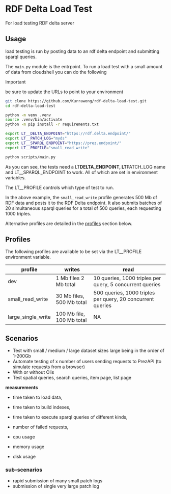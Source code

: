 # RDF Delta Load Test

For load testing RDF delta server

## Usage

load testing is run by posting data to an rdf delta endpoint and submitting sparql
queries.

The `main.py` module is the entrpoint. To run a load test with a small amount of data
from cloudshell you can do the following

> [!IMPORTANT]  
> be sure to update the URLs to point to your environment

```bash
git clone https://github.com/Kurrawong/rdf-delta-load-test.git
cd rdf-delta-load-test

python -m venv .venv
source .venv/bin/activate
python -m pip install -r requirements.txt

export LT__DELTA_ENDPOINT="https://rdf.delta.endpoint/"
export LT__PATCH_LOG="myds"
export LT__SPARQL_ENDPOINT="https://prez.endpoint/"
export LT__PROFILE="small_read_write"

python scripts/main.py
```

As you can see, the tests need a LT**DELTA_ENDPOINT, LT**PATCH_LOG name and LT\_\_SPARQL_ENDPOINT to
work. All of which are set in environment variables.

The LT\_\_PROFILE controls which type of test to run.

In the above example, the `small_read_write` profile generates 500 Mb of RDF data
and posts it to the RDF Delta endpoint. It also submits batches of 20 simultaneous
sparql queries for a total of 500 queries, each requesting 1000 triples.

Alternative profiles are detailed in the [profiles](##profiles) section below.

## Profiles

The following profiles are available to be set via the LT\_\_PROFILE environment
variable.

| profile            | writes                    | read                                                       |
| ------------------ | ------------------------- | ---------------------------------------------------------- |
| dev                | 1 Mb files 2 Mb total     | 10 queries, 1000 triples per query, 5 concurrent queries   |
| small_read_write   | 30 Mb files, 500 Mb total | 500 queries, 1000 triples per query, 20 concurrent queries |
| large_single_write | 100 Mb file, 100 Mb total | NA                                                         |

## Scenarios

- Test with small / medium / large dataset sizes large being in the order of 1-200Gb
- Automate testing of x number of users sending requests to PrezAPI (to simulate requests from a browser)
- With or without Olis
- Test spatial queries, search queries, item page, list page

**measurements**

- time taken to load data,
- time taken to build indexes,
- time taken to execute sparql queries of different kinds,
- number of failed requests,

- cpu usage
- memory usage
- disk usage

### sub-scenarios

- rapid submission of many small patch logs
- submission of single very large patch log

